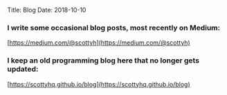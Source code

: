 Title: Blog
Date: 2018-10-10

### I write some occasional blog posts, most recently on Medium:
[https://medium.com/@scottyh](https://medium.com/@scottyh)


### I keep an old programming blog here that no longer gets updated:
[https://scottyhq.github.io/blog](https://scottyhq.github.io/blog)
